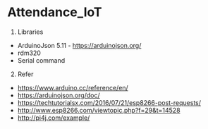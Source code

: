 # Attendance_IoT


1. Libraries 
- ArduinoJson 5.11 - https://arduinojson.org/
- rdm320
- Serial command
  
  
2. Refer
- https://www.arduino.cc/reference/en/
- https://arduinojson.org/doc/
- https://techtutorialsx.com/2016/07/21/esp8266-post-requests/
- http://www.esp8266.com/viewtopic.php?f=29&t=14528
- http://pi4j.com/example/
